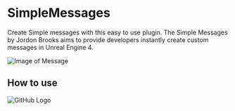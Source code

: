 # SimpleMessages
Create Simple messages with this easy to use plugin. The Simple Messages by Jordon Brooks aims to provide developers instantly create custom messages in Unreal Engine 4.

![Image of Message](/images/logo.png)

## How to use

![GitHub Logo](/images/logo.png)
